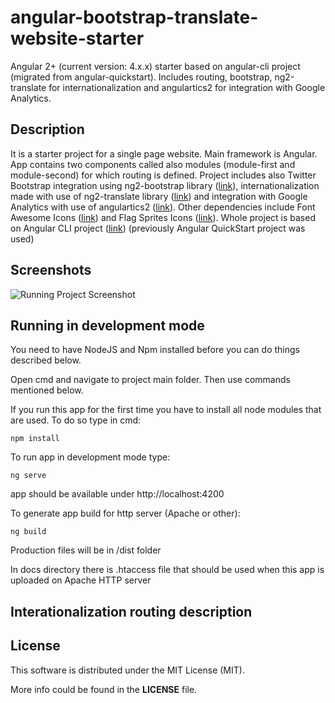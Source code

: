 # angular-bootstrap-translate-website-starter
Angular 2+ (current version: 4.x.x) starter based on angular-cli project (migrated from angular-quickstart). Includes routing, bootstrap, ng2-translate for internationalization and angulartics2 for integration with Google Analytics.

## Description

It is a starter project for a single page website. Main framework is Angular. App contains two components called also modules (module-first and module-second) for which routing is defined. Project includes also Twitter Bootstrap integration using ng2-bootstrap library ([link](https://github.com/valor-software/ng2-bootstrap)), internationalization made with use of ng2-translate library ([link](https://github.com/ngx-translate/core)) and integration with Google Analytics with use of angulartics2 ([link](https://github.com/angulartics/angulartics2)). Other dependencies include Font Awesome Icons ([link](http://fontawesome.io/icons/)) and Flag Sprites Icons ([link](https://www.flag-sprites.com/)). Whole project is based on Angular CLI project ([link](https://github.com/angular/angular-cli)) (previously Angular QuickStart project was used)

## Screenshots

![Running Project Screenshot](https://raw.githubusercontent.com/lukedd3/angular2-bootstrap-translate-website-starter/master/README%20assets/screenshot.png)

## Running in development mode

You need to have NodeJS and Npm installed before you can do things described below.

Open cmd and navigate to project main folder. Then use commands mentioned below.

If you run this app for the first time you have to install all node modules that are used. To do so type in cmd:
```
npm install
```

To run app in development mode type:
```
ng serve
```
app should be available under http://localhost:4200

To generate app build for http server (Apache or other):
```
ng build
```
Production files will be in /dist folder

In docs directory there is .htaccess file that should be used when this app is uploaded on Apache HTTP server

## Interationalization routing description

## License

This software is distributed under the MIT License (MIT).

More info could be found in the **LICENSE** file.
